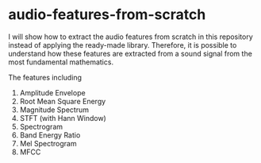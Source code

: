 # audio-features-from-scratch

I will show how to extract the audio features from scratch in this repository instead of applying the ready-made library. Therefore, it is possible to understand how these features are extracted from a sound signal from the most fundamental mathematics.

The features including
1. Amplitude Envelope
2. Root Mean Square Energy
3. Magnitude Spectrum 
4. STFT (with Hann Window)
5. Spectrogram
6. Band Energy Ratio
7. Mel Spectrogram
8. MFCC
